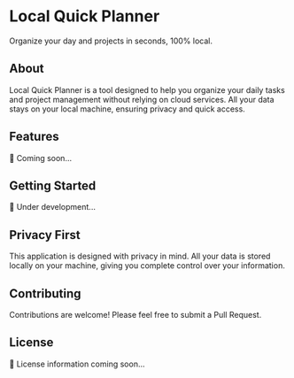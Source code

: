 # Local Quick Planner

Organize your day and projects in seconds, 100% local.

## About

Local Quick Planner is a tool designed to help you organize your daily tasks and project management without relying on cloud services. All your data stays on your local machine, ensuring privacy and quick access.

## Features

🚧 Coming soon...

## Getting Started

🚧 Under development...

## Privacy First

This application is designed with privacy in mind. All your data is stored locally on your machine, giving you complete control over your information.

## Contributing

Contributions are welcome! Please feel free to submit a Pull Request.

## License

🚧 License information coming soon...
